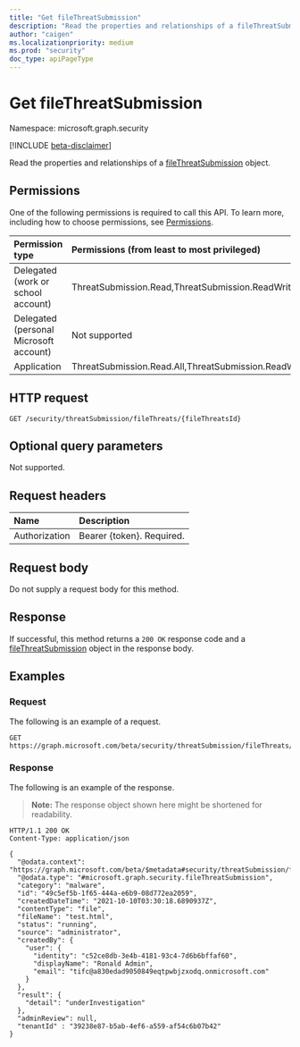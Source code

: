 ```yaml
---
title: "Get fileThreatSubmission"
description: "Read the properties and relationships of a fileThreatSubmission object."
author: "caigen"
ms.localizationpriority: medium
ms.prod: "security"
doc_type: apiPageType
---
```


# Get fileThreatSubmission
Namespace: microsoft.graph.security

[!INCLUDE [beta-disclaimer](../../includes/beta-disclaimer.md)]

Read the properties and relationships of a [fileThreatSubmission](../resources/security-filethreatsubmission.md) object.

## Permissions
One of the following permissions is required to call this API. To learn more, including how to choose permissions, see [Permissions](/graph/permissions-reference).

|Permission type|Permissions (from least to most privileged)|
|:---|:---|
|Delegated (work or school account)|ThreatSubmission.Read,ThreatSubmission.ReadWrite,ThreatSubmission.Read.All,ThreatSubmission.ReadWrite.All|
|Delegated (personal Microsoft account)|Not supported|
|Application|ThreatSubmission.Read.All,ThreatSubmission.ReadWrite.All|

## HTTP request

<!-- {
  "blockType": "ignored"
}
-->
``` http
GET /security/threatSubmission/fileThreats/{fileThreatsId}
```

## Optional query parameters
Not supported.

## Request headers
|Name|Description|
|:---|:---|
|Authorization|Bearer {token}. Required.|

## Request body
Do not supply a request body for this method.

## Response

If successful, this method returns a `200 OK` response code and a [fileThreatSubmission](../resources/security-filethreatsubmission.md) object in the response body.

## Examples

### Request
The following is an example of a request.

<!-- {
  "blockType": "request",
  "name": "get_filethreatsubmission"
}
-->
``` http
GET https://graph.microsoft.com/beta/security/threatSubmission/fileThreats/{fileThreatsId}
```



### Response
The following is an example of the response.

> **Note:** The response object shown here might be shortened for readability.

<!-- {
  "blockType": "response",
  "truncated": true,
  "@odata.type": "microsoft.graph.security.fileThreatSubmission"
}
-->
``` http
HTTP/1.1 200 OK
Content-Type: application/json

{
  "@odata.context": "https://graph.microsoft.com/beta/$metadata#security/threatSubmission/fileThreatSubmission/$entity",
  "@odata.type": "#microsoft.graph.security.fileThreatSubmission",
  "category": "malware",
  "id": "49c5ef5b-1f65-444a-e6b9-08d772ea2059",
  "createdDateTime": "2021-10-10T03:30:18.6890937Z",
  "contentType": "file",
  "fileName": "test.html",
  "status": "running",
  "source": "administrator",
  "createdBy": {
    "user": {
      "identity": "c52ce8db-3e4b-4181-93c4-7d6b6bffaf60",
      "displayName": "Ronald Admin",
      "email": "tifc@a830edad9050849eqtpwbjzxodq.onmicrosoft.com"
    }
  },
  "result": {
  	"detail": "underInvestigation"
  },
  "adminReview": null,
  "tenantId" : "39238e87-b5ab-4ef6-a559-af54c6b07b42"
}
```

